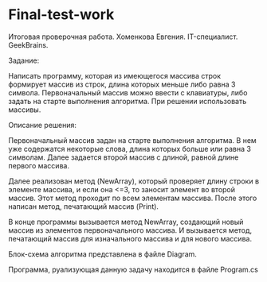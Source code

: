 # Final-test-work
Итоговая проверочная работа. Хоменкова Евгения. IT-специалист. GeekBrains.


Задание:

Написать программу, которая из имеющегося массива строк формирует массив из строк, длина которых меньше либо равна 3 символа. Первоначальный массив можно ввести с клавиатуры, либо задать на старте выполнения алгоритма. При решении использовать массивы.


Описание решения:

Первоначальный массив задан на старте выполнения алгоритма. В нем уже cодержатся некоторые слова, длина которых больше или равна 3 символам.
Далее задается второй массив с длиной, равной длине первого массива.

Далее реализован метод (NewArray), который проверяет длину строки в элементе массива, и если она <=3, то заносит элемент во второй массив. Этот метод проходит по всем элементам массива.
После этого написан метод, печатающий массив (Print).

В конце программы вызывается метод NewArray, создающий новый массив из элементов первоначального массива. И вызывается метод, печатающий массив для изначального массива и для нового массива.


Блок-схема алгоритма представлена в файле Diagram.

Программа, руализующая данную задачу находится в файле Program.cs
